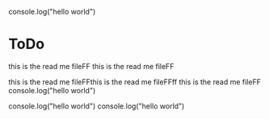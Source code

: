 console.log("hello world")
# ToDo
this is the read me fileFF
this is the read me fileFF

this is the read me fileFFthis is the read me fileFFff
this is the read me fileFF
console.log("hello world")



console.log("hello world")
console.log("hello world")
